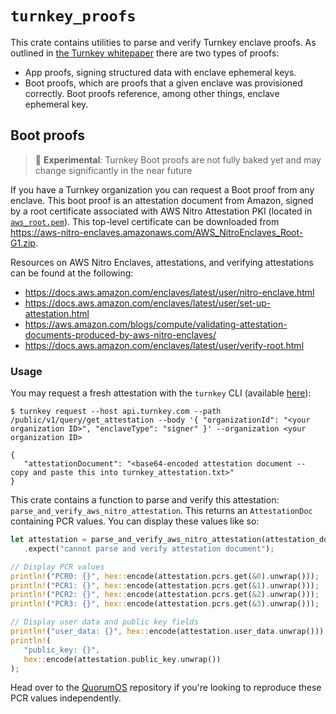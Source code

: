 # `turnkey_proofs`

This crate contains utilities to parse and verify Turnkey enclave proofs. As outlined in [the Turnkey whitepaper](https://whitepaper.turnkey.com) there are two types of proofs:
* App proofs, signing structured data with enclave ephemeral keys.
* Boot proofs, which are proofs that a given enclave was provisioned correctly. Boot proofs reference, among other things, enclave ephemeral key. 

## Boot proofs

> 🚧 **Experimental**: Turnkey Boot proofs are not fully baked yet and may change significantly in the near future

If you have a Turnkey organization you can request a Boot proof from any enclave. This boot proof is an attestation document from Amazon, signed by a root certificate associated with AWS Nitro Attestation PKI (located in [`aws_root.pem`](./static/aws_root.pem)). This top-level certificate can be downloaded from https://aws-nitro-enclaves.amazonaws.com/AWS_NitroEnclaves_Root-G1.zip.

Resources on AWS Nitro Enclaves, attestations, and verifying attestations can be found at the following:

- https://docs.aws.amazon.com/enclaves/latest/user/nitro-enclave.html
- https://docs.aws.amazon.com/enclaves/latest/user/set-up-attestation.html
- https://aws.amazon.com/blogs/compute/validating-attestation-documents-produced-by-aws-nitro-enclaves/
- https://docs.aws.amazon.com/enclaves/latest/user/verify-root.html

### Usage

You may request a fresh attestation with the `turnkey` CLI (available [here](https://github.com/tkhq/tkcli)):
```
$ turnkey request --host api.turnkey.com --path /public/v1/query/get_attestation --body '{ "organizationId": "<your organization ID>", "enclaveType": "signer" }' --organization <your organization ID>

{
   "attestationDocument": "<base64-encoded attestation document -- copy and paste this into turnkey_attestation.txt>"
}
```

This crate contains a function to parse and verify this attestation: `parse_and_verify_aws_nitro_attestation`. This returns an `AttestationDoc` containing PCR values. You can display these values like so:

```rust
let attestation = parse_and_verify_aws_nitro_attestation(attestation_document)
   .expect("cannot parse and verify attestation document");

// Display PCR values
println!("PCR0: {}", hex::encode(attestation.pcrs.get(&0).unwrap()));
println!("PCR1: {}", hex::encode(attestation.pcrs.get(&1).unwrap()));
println!("PCR2: {}", hex::encode(attestation.pcrs.get(&2).unwrap()));
println!("PCR3: {}", hex::encode(attestation.pcrs.get(&3).unwrap()));

// Display user data and public key fields
println!("user_data: {}", hex::encode(attestation.user_data.unwrap()));
println!(
   "public_key: {}",
   hex::encode(attestation.public_key.unwrap())
);
```

Head over to the [QuorumOS](https://github.com/tkhq/qos) repository if you're looking to reproduce these PCR values independently.
